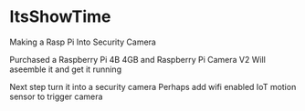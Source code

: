 # ItsShowTime
Making a Rasp Pi Into Security Camera

Purchased a Raspberry Pi 4B 4GB and Raspberry Pi Camera V2
Will aseemble it and get it running

Next step turn it into a security camera
Perhaps add wifi enabled IoT motion sensor to trigger camera

